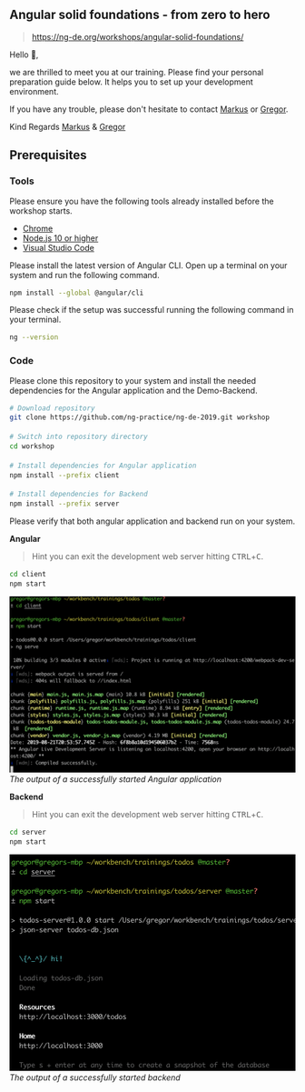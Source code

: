 ## Angular solid foundations - from zero to hero

> https://ng-de.org/workshops/angular-solid-foundations/

Hello 👋,

we are thrilled to meet you at our training.
Please find your personal preparation guide below.
It helps you to set up your development environment.

If you have any trouble, please don't hesitate to contact [Markus] or [Gregor].

Kind Regards
[Markus] & [Gregor]

[markus]: https://twitter.com/_der_markusende
[gregor]: https://twitter.com/gregonnet

## Prerequisites

### Tools

Please ensure you have the following tools already installed before the workshop
starts.

- [Chrome](https://www.google.com/chrome/)
- [Node.js 10 or higher](https://nodejs.org/en/)
- [Visual Studio Code](https://code.visualstudio.com/)

Please install the latest version of Angular CLI.
Open up a terminal on your system and run the following command.

```bash
npm install --global @angular/cli
```

Please check if the setup was successful running the following command in your
terminal.

```bash
ng --version
```

### Code

Please clone this repository to your system and install the needed
dependencies for the Angular application and the Demo-Backend.

```bash
# Download repository
git clone https://github.com/ng-practice/ng-de-2019.git workshop

# Switch into repository directory
cd workshop

# Install dependencies for Angular application
npm install --prefix client

# Install dependencies for Backend
npm install --prefix server
```

Please verify that both angular application and backend run on your system.

**Angular**

> Hint you can exit the development web server hitting <kbd>CTRL</kbd>+<kbd>C</kbd>.

```bash
cd client
npm start
```

![Angular CLI Output](./docs/ng-cli-output.png)
_The output of a successfully started Angular application_

**Backend**

> Hint you can exit the development web server hitting <kbd>CTRL</kbd>+<kbd>C</kbd>.

```bash
cd server
npm start
```

![Angular CLI Output](./docs/json-db-output.png)
_The output of a successfully started backend_
